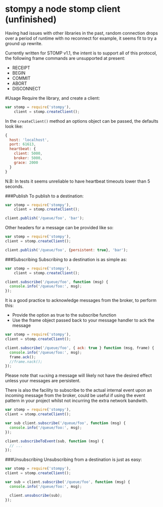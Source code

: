 stompy a node stomp client (unfinished)
=================

Having had issues with other libraries in the past, random connection drops over
a period of runtime with no reconnect for example, it seems fit to try a ground
up rewrite.

Currently written for STOMP v1.1, the intent is to support all of this protocol,
the following frame commands are unsupported at present:
 * RECEIPT
 * BEGIN
 * COMMIT
 * ABORT
 * DISCONNECT

#Usage
Require the library, and create a client:
```javascript
var stomp = require('stompy'),
    client = stomp.createClient();
```

In the ```createClient()``` method an options object can be passed, the defaults
look like:

```javascript
{
  host: 'localhost',
  port: 61613,
  heartbeat: {
    client: 5000,
    broker: 5000,
    grace: 2000
  }
}
```
N.B: In tests it seems unreliable to have heartbeat timeouts lower than 5 seconds.

###Publish
To publish to a destination:
```javascript
var stomp = require('stompy'),
    client = stomp.createClient();

client.publish('/queue/foo', 'bar');
```
Other headers for a message can be provided like so:
```javascript
var stomp = require('stompy'),
client = stomp.createClient();

client.publish('/queue/foo', {persistent: true}, 'bar');
```


###Subscribing
Subscribing to a destination is as simple as:
```javascript
var stomp = require('stompy'),
    client = stomp.createClient();

client.subscribe('/queue/foo', function (msg) {
  console.info('/queue/foo:', msg);
});
```

It is a good practice to acknowledge messages from the broker, to perform this:
* Provide the option as true to the subscribe function
* Use the frame object passed back to your message handler to ack the message

```javascript
var stomp = require('stompy'),
client = stomp.createClient();

client.subscribe('/queue/foo', { ack: true } function (msg, frame) {
  console.info('/queue/foo:', msg);
  frame.ack();
  //frame.nack();
});
```
Please note that ```nack```ing a message will likely not have the desired effect unless your messages
are persistent.  


There is also the facility to subscribe to the actual internal event upon an
incoming message from the broker, could be useful if using the event pattern in
your project whilst not incurring the extra network bandwith.

```javascript
var stomp = require('stompy'),
client = stomp.createClient();

var sub client.subscribe('/queue/foo', function (msg) {
  console.info('/queue/foo:', msg);
});

client.subscribeToEvent(sub, function (msg) {
  // ...
});
```

###Unsubscribing
Unsubscribing from a destination is just as easy:
```javascript
var stomp = require('stompy'),
client = stomp.createClient();

var sub = client.subscribe('/queue/foo', function (msg) {
  console.info('/queue/foo:', msg);

  client.unsubscribe(sub);
});
```
